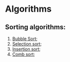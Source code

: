 # Algorithms

## Sorting algorithms:

1. [Bubble Sort](https://github.com/Oleh-Hrytsyk/Algorithms/tree/master/Bubble_sort);
2. [Selection sort](https://github.com/Oleh-Hrytsyk/Algorithms/tree/master/Selection_sort);
3. [Insertion sort](https://github.com/Oleh-Hrytsyk/Algorithms/tree/master/Insertion_sort);
4. [Comb sort](https://github.com/Oleh-Hrytsyk/Algorithms/tree/master/Comb_sort);